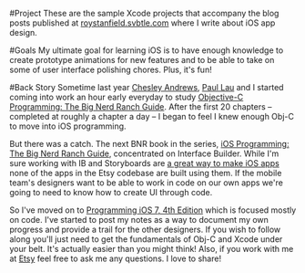 #Project
These are the sample Xcode projects that accompany the blog posts published at [roystanfield.svbtle.com](http://roystanfield.svbtle.com/) where I write about iOS app design.

#Goals
My ultimate goal for learning iOS is to have enough knowledge to create prototype animations for new features and to be able to take on some of user interface polishing chores. Plus, it's fun!

#Back Story
Sometime last year [Chesley Andrews](https://twitter.com/itschesley), [Paul Lau](https://twitter.com/paulingford) and I started coming into work an hour early everyday to study [Objective-C Programming: The Big Nerd Ranch Guide](https://www.bignerdranch.com/book/objective-c_programming_the_big_nerd_ranch_guide). After the first 20 chapters – completed at roughly a chapter a day – I began to feel I knew enough Obj-C to move into iOS programming. 

But there was a catch. The next BNR book in the series, [iOS Programming: The Big Nerd Ranch Guide](https://www.bignerdranch.com/book/ios_programming_the_big_nerd_ranch_guide), concentrated on Interface Builder. While I'm sure working with IB and Storyboards are [a great way to make iOS apps](https://medium.com/building-potluck/7f493cdfa381) none of the apps in the Etsy codebase are built using them. If the mobile team's designers want to be able to work in code on our own apps we're going to need to know how to create UI through code.

So I've moved on to [Programming iOS 7, 4th Edition](http://shop.oreilly.com/product/0636920031017.do) which is focused mostly on code. I've started to post my notes as a way to document my own progress and provide a trail for the other designers. If you wish to follow along you'll just need to get the fundamentals of Obj-C and Xcode under your belt. It's actually easier than you might think! Also, if you work with me at [Etsy](https://www.etsy.com/) feel free to ask me any questions. I love to share!
